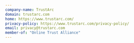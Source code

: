 ```yaml
---
company-name: TrustArc
domain: trustarc.com
home: https://www.trustarc.com/
privacy-policy: https://www.trustarc.com/privacy-policy/
email: privacy@trustarc.com
member-of: "Online Trust Alliance"
---
```




